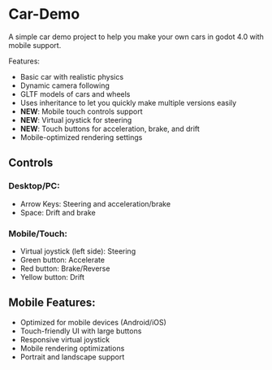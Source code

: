# Car-Demo

A simple car demo project to help you make your own cars in godot 4.0 with mobile support.

Features:
* Basic car with realistic physics
* Dynamic camera following
* GLTF models of cars and wheels
* Uses inheritance to let you quickly make multiple versions easily
* **NEW**: Mobile touch controls support
* **NEW**: Virtual joystick for steering
* **NEW**: Touch buttons for acceleration, brake, and drift
* Mobile-optimized rendering settings

## Controls

### Desktop/PC:
- Arrow Keys: Steering and acceleration/brake
- Space: Drift and brake

### Mobile/Touch:
- Virtual joystick (left side): Steering
- Green button: Accelerate
- Red button: Brake/Reverse  
- Yellow button: Drift

## Mobile Features:
- Optimized for mobile devices (Android/iOS)
- Touch-friendly UI with large buttons
- Responsive virtual joystick
- Mobile rendering optimizations
- Portrait and landscape support
       
       
